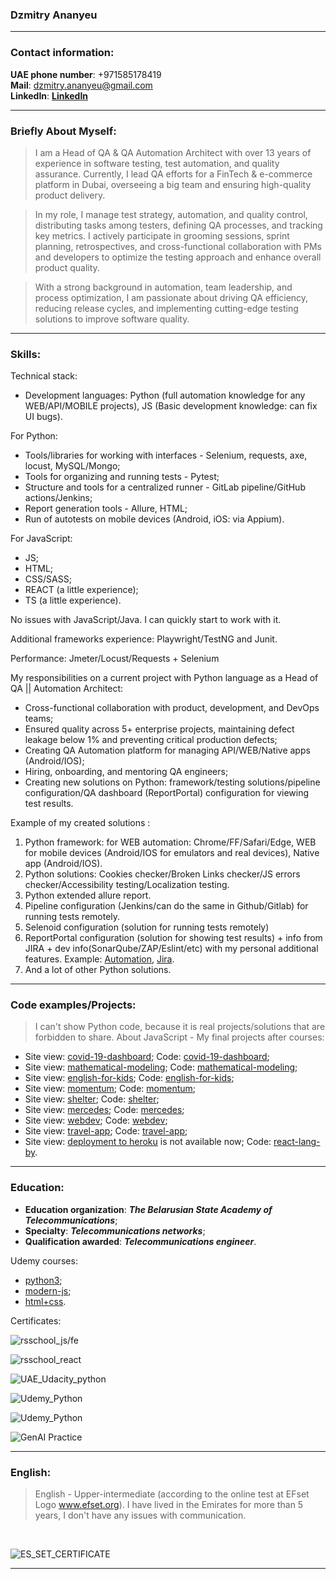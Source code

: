### Dzmitry Ananyeu
---

### Contact information:
  **UAE phone number**: +971585178419<br>
  **Mail**: dzmitry.ananyeu@gmail.com<br>
  **LinkedIn**: [**LinkedIn**](https://www.linkedin.com/in/dmitry--ananyev/)

---

### Briefly About Myself:
  > I am a Head of QA & QA Automation Architect with over 13 years of experience in software testing, test automation, and quality assurance. Currently, I lead QA efforts for a FinTech & e-commerce platform in Dubai, overseeing a big team and ensuring high-quality product delivery.

  > In my role, I manage test strategy, automation, and quality control, distributing tasks among testers, defining QA processes, and tracking key metrics. I actively participate in grooming sessions, sprint planning, retrospectives, and cross-functional collaboration with PMs and developers to optimize the testing approach and enhance overall product quality.

  > With a strong background in automation, team leadership, and process optimization, I am passionate about driving QA efficiency, reducing release cycles, and implementing cutting-edge testing solutions to improve software quality.

---

### Skills:
  Technical stack:
  * Development languages: Python (full automation knowledge for any WEB/API/MOBILE projects), JS (Basic development knowledge: can fix UI bugs).

  For Python:
  * Tools/libraries for working with interfaces - Selenium, requests, axe, locust, MySQL/Mongo;
  * Tools for organizing and running tests - Pytest;
  * Structure and tools for a centralized runner - GitLab pipeline/GitHub actions/Jenkins;
  * Report generation tools - Allure, HTML;
  * Run of autotests on mobile devices (Android, iOS: via Appium).

  For JavaScript:
  * JS;
  * HTML;
  * CSS/SASS;
  * REACT (a little experience);
  * TS (a little experience).

  No issues with JavaScript/Java. I can quickly start to work with it.

  Additional frameworks experience: Playwright/TestNG and Junit.

  Performance: Jmeter/Locust/Requests + Selenium

  My responsibilities on a current project with Python language as a Head of QA || Automation Architect:
  * Cross-functional collaboration with product, development, and DevOps teams;<br>
  * Ensured quality across 5+ enterprise projects, maintaining defect leakage below 1% and preventing critical production defects;
  * Creating QA Automation platform for managing API/WEB/Native apps (Android/IOS);
  * Hiring, onboarding, and mentoring QA engineers;
  * Creating new solutions on Python: framework/testing solutions/pipeline configuration/QA dashboard (ReportPortal) configuration for viewing test results.<br>

Example of my created solutions :
 1. Python framework: for WEB automation: Chrome/FF/Safari/Edge, WEB for mobile devices (Android/IOS for emulators and real devices), Native app (Android/IOS).
 2. Python solutions: Cookies checker/Broken Links checker/JS errors checker/Accessibility testing/Localization testing.
 3. Python extended allure report.
 4. Pipeline configuration (Jenkins/can do the same in Github/Gitlab) for running tests remotely.
 5. Selenoid configuration (solution for running tests remotely)
 6. ReportPortal configuration (solution for showing test results) + info from JIRA + dev info(SonarQube/ZAP/Eslint/etc) with my personal additional features. Example: [Automation](https://drive.google.com/file/d/15oCjCHdvzxboNM6KGG1qL3Ur30ma3Jc3/view?usp=sharing), [Jira](https://drive.google.com/file/d/1tixR7-P3_9ziB9-08uZPTxBPwlLz95yI/view?usp=sharing).
 7. And a lot of other Python solutions.


---

### Code examples/Projects:
  > I can't show Python code, because it is real projects/solutions that are forbidden to share. About JavaScript - My final projects after courses:
  *  Site view: [covid-19-dashboard](https://rolling-scopes-school.github.io/dimit999-JS2020Q3/covid-dashboard/index.html); Code: [covid-19-dashboard](https://github.com/dimit999/covid-19_Dashboard);
  * Site view: [mathematical-modeling](https://mathematical-modeling.herokuapp.com/); Code: [mathematical-modeling](https://github.com/dimit999/rsclone/tree/main);
  * Site view: [english-for-kids](https://rolling-scopes-school.github.io/dimit999-JS2020Q3/english-for-kids/index.html); Code: [english-for-kids](https://github.com/dimit999/english-for-kids);
  * Site view: [momentum](https://rolling-scopes-school.github.io/dimit999-JS2020Q3/momentum/); Code: [momentum](https://github.com/rolling-scopes-school/dimit999-JS2020Q3/tree/momentum);
  * Site view: [shelter](https://rolling-scopes-school.github.io/dimit999-JS2020Q3/shelter/pages/main/index.html); Code: [shelter](https://github.com/rolling-scopes-school/dimit999-JS2020Q3/tree/shelter);
  * Site view: [mercedes](https://dimit999.github.io/mersedes_js/); Code: [mercedes](https://github.com/dimit999/mersedes_js);
  * Site view: [webdev](https://dimit999.github.io/webdev/); Code: [webdev](https://github.com/dimit999/webdev);
  * Site view: [travel-app](https://team109-travel-app.netlify.app/#/guest); Code: [travel-app](https://github.com/dimit999/Travel-App/tree/develop);
  * Site view: [deployment to  heroku](https://reat-learnwords.herokuapp.com/) is not available now; Code: [react-lang-by](https://github.com/dimit999/react-rslang-be).

---

### Education:
  - **Education organization**: ___The Belarusian State Academy of Telecommunications___;
  - **Specialty**: ___Telecommunications networks___;
  - **Qualification awarded**: ___Telecommunications engineer___.

Udemy courses:
  * [python3](https://www.udemy.com/course/beginner-python3-tutorials/learn/lecture/1491926?start=0);
  * [modern-js](https://www.udemy.com/course/modern-javascript-from-beginning/);
  * [html+css](https://www.udemy.com/course/html-css-from-zero/learn/lecture/15785012?start=0).

Certificates:

  ![rsschool_js/fe](/img/rsschool_js_fe_cert.png)

  ![rsschool_react](/img/rsschool_react_cert.png)

  ![UAE_Udacity_python](/img/udacity_python_cert.png)

  ![Udemy_Python](/img/udemy_python_cert_1.png)

  ![Udemy_Python](/img/udemy_python_cert_2.png)

  ![GenAI Practice](/img/genAI_practice.png)

---

### English:
  > English - Upper-intermediate (according to the online test at EFset Logo www.efset.org). I have lived in the Emirates for more than 5 years, I don't have any issues with communication.
  <br>

  ![ES_SET_CERTIFICATE](/img/efset-english-level.jpeg)

---

